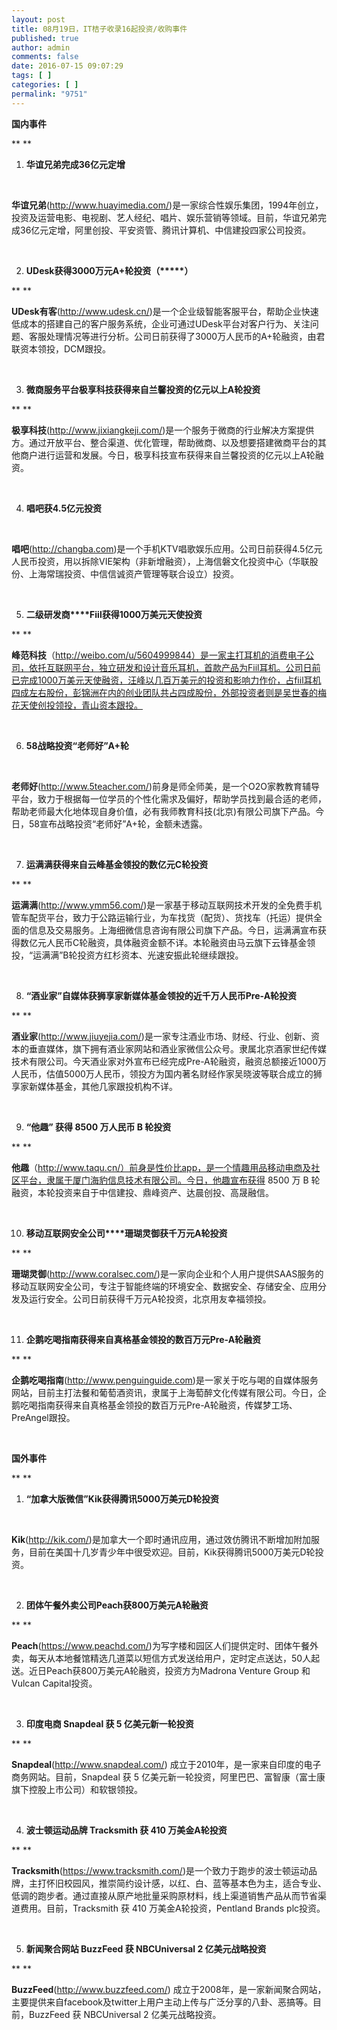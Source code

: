 ```yaml
---
layout: post
title: 08月19日，IT桔子收录16起投资/收购事件
published: true
author: admin
comments: false
date: 2016-07-15 09:07:29
tags: [ ]
categories: [ ]
permalink: "9751"
---
```

**国内事件**

** **

1. **华谊兄弟完成36亿元定增**

&nbsp;

**华谊兄弟**(http://www.huayimedia.com/)是一家综合性娱乐集团，1994年创立，投资及运营电影、电视剧、艺人经纪、唱片、娱乐营销等领域。目前，华谊兄弟完成36亿元定增，阿里创投、平安资管、腾讯计算机、中信建投四家公司投资。

&nbsp;

2. **UDesk获得3000万元A+轮投资（\*****）**

** **

**UDesk有客**(http://www.udesk.cn/)是一个企业级智能客服平台，帮助企业快速低成本的搭建自己的客户服务系统，企业可通过UDesk平台对客户行为、关注问题、客服处理情况等进行分析。公司日前获得了3000万人民币的A+轮融资，由君联资本领投，DCM跟投。

&nbsp;

3. **微商服务平台极享科技获得来自兰馨投资的亿元以上A轮投资**

** **

**极享科技**(http://www.jixiangkeji.com/)是一个服务于微商的行业解决方案提供方。通过开放平台、整合渠道、优化管理，帮助微商、以及想要搭建微商平台的其他商户进行运营和发展。今日，极享科技宣布获得来自兰馨投资的亿元以上A轮融资。

&nbsp;

4. **唱吧获4.5亿元投资**

&nbsp;

**唱吧**(http://changba.com)是一个手机KTV唱歌娱乐应用。公司日前获得4.5亿元人民币投资，用以拆除VIE架构（非新增融资），上海信磐文化投资中心（华联股份、上海常瑞投资、中信信诚资产管理等联合设立）投资。

&nbsp;

5. **二级研发商****Fiil获得1000万美元天使投资**

** **

**峰范科技**（http://weibo.com/u/5604999844）是一家主打耳机的消费电子公司，依托互联网平台，独立研发和设计音乐耳机，首款产品为Fiil耳机。公司日前已完成1000万美元天使融资，汪峰以几百万美元的投资和影响力作价，占fiil耳机四成左右股份，彭锦洲在内的创业团队共占四成股份，外部投资者则是吴世春的梅花天使创投领投，青山资本跟投。

&nbsp;

6. **58战略投资“老师好”A+轮**

&nbsp;

**老师好**(http://www.5teacher.com/)前身是师全师美，是一个O2O家教教育辅导平台，致力于根据每一位学员的个性化需求及偏好，帮助学员找到最合适的老师，帮助老师最大化地体现自身价值，必有我师教育科技(北京)有限公司旗下产品。今日，58宣布战略投资“老师好”A+轮，金额未透露。

&nbsp;

7. **运满满获得来自云峰基金领投的数亿元C轮投资**

** **

**运满满**(http://www.ymm56.com/)是一家基于移动互联网技术开发的全免费手机管车配货平台，致力于公路运输行业，为车找货（配货）、货找车（托运）提供全面的信息及交易服务。上海细微信息咨询有限公司旗下产品。今日，运满满宣布获得数亿元人民币C轮融资，具体融资金额不详。本轮融资由马云旗下云锋基金领投，“运满满”B轮投资方红杉资本、光速安振此轮继续跟投。

&nbsp;

8. **“酒业家”自媒体获狮享家新媒体基金领投的近千万人民币Pre-A轮投资**

** **

**酒业家**(http://www.jiuyejia.com/)是一家专注酒业市场、财经、行业、创新、资本的垂直媒体，旗下拥有酒业家网站和酒业家微信公众号。隶属北京酒家世纪传媒技术有限公司。今天酒业家对外宣布已经完成Pre-A轮融资，融资总额接近1000万人民币，估值5000万人民币，领投方为国内著名财经作家吴晓波等联合成立的狮享家新媒体基金，其他几家跟投机构不详。

&nbsp;

9. **“他趣” 获得 8500 万人民币 B 轮投资**

** **

**他趣**（http://www.taqu.cn/）前身是性价比app，是一个情趣用品移动电商及社区平台，隶属于厦门海豹信息技术有限公司。今日，他趣宣布获得 8500 万 B 轮融资，本轮投资来自于中信建投、鼎峰资产、达晨创投、高晟融信。

&nbsp;

10. **移动互联网安全公司****珊瑚灵御获千万元A轮投资**

** **

**珊瑚灵御**(http://www.coralsec.com/)是一家向企业和个人用户提供SAAS服务的移动互联网安全公司，专注于智能终端的环境安全、数据安全、存储安全、应用分发及运行安全。公司日前获得千万元A轮投资，北京用友幸福领投。

&nbsp;

11. **企鹅吃喝指南获得来自真格基金领投的数百万元Pre-A轮融资**

** **

**企鹅吃喝指南**(http://www.penguinguide.com)是一家关于吃与喝的自媒体服务网站，目前主打法餐和葡萄酒资讯，隶属于上海萄醉文化传媒有限公司。今日，企鹅吃喝指南获得来自真格基金领投的数百万元Pre-A轮融资，传媒梦工场、PreAngel跟投。

&nbsp;

**国外事件**

** **

1. **“加拿大版微信”Kik获得腾讯5000万美元D轮投资**

&nbsp;

**Kik**(http://kik.com/)是加拿大一个即时通讯应用，通过效仿腾讯不断增加附加服务，目前在美国十几岁青少年中很受欢迎。目前，Kik获得腾讯5000万美元D轮投资。

&nbsp;

2. **团体午餐外卖公司Peach获800万美元A轮融资**

** **

**Peach**(https://www.peachd.com/)为写字楼和园区人们提供定时、团体午餐外卖，每天从本地餐馆精选几道菜以短信方式发送给用户，定时定点送达，50人起送。近日Peach获800万美元A轮融资，投资方为Madrona Venture Group 和 Vulcan Capital投资。

&nbsp;

3. **印度电商 Snapdeal 获 5 亿美元新一轮投资**

** **

**Snapdeal**(http://www.snapdeal.com/) 成立于2010年，是一家来自印度的电子商务网站。目前，Snapdeal 获 5 亿美元新一轮投资，阿里巴巴、富智康（富士康旗下控股上市公司）和软银领投。

&nbsp;

4. **波士顿运动品牌 Tracksmith 获 410 万美金A轮投资**

** **

**Tracksmith**(https://www.tracksmith.com/)是一个致力于跑步的波士顿运动品牌，主打怀旧校园风，推崇简约设计感，以红、白、蓝等基本色为主，适合专业、低调的跑步者。通过直接从原产地批量采购原材料，线上渠道销售产品从而节省渠道费用。目前，Tracksmith 获 410 万美金A轮投资，Pentland Brands plc投资。

&nbsp;

5. **新闻聚合网站 BuzzFeed 获 NBCUniversal 2 亿美元战略投资**

** **

**BuzzFeed**(http://www.buzzfeed.com/) 成立于2008年，是一家新闻聚合网站，主要提供来自facebook及twitter上用户主动上传与广泛分享的八卦、恶搞等。目前，BuzzFeed 获 NBCUniversal 2 亿美元战略投资。